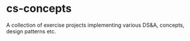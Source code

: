 # cs-concepts
A collection of exercise projects implementing various DS&amp;A, concepts, design patterns etc.
